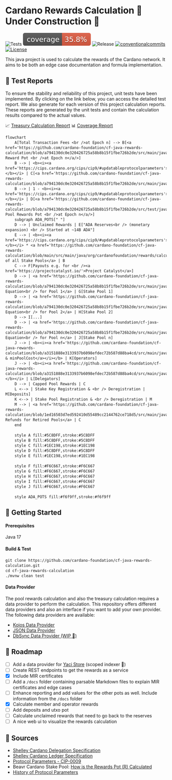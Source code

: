 # Cardano Rewards Calculation 🚧️ Under Construction 🚧️

<p align="left">
<img alt="Tests" src="https://github.com/cardano-foundation/cf-java-rewards-calculation/actions/workflows/tests.yaml/badge.svg?branch=main" />
<img alt="Coverage" src="https://github.com/cardano-foundation/cf-java-rewards-calculation/blob/gh-pages/badges/jacoco.svg?raw=true" />
<img alt="Release" src="https://github.com/cardano-foundation/cf-java-rewards-calculation/actions/workflows/release.yaml/badge.svg?branch=main" />
<a href="https://conventionalcommits.org"><img alt="conventionalcommits" src="https://img.shields.io/badge/Conventional%20Commits-1.0.0-%23FE5196?logo=conventionalcommits" /></a>
<a href="https://opensource.org/licenses/MIT"><img alt="License" src="https://img.shields.io/badge/License-MIT-green.svg" /></a>
</p>

This java project is used to calculate the rewards of the Cardano network. It aims to be both an edge case documentation and formula implementation.

## 🧪 Test Reports

To ensure the stability and reliability of this project, unit tests have been implemented. By clicking on the link below, you can access the detailed test report.
We also generate for each version of this project calculation reports. These reports are generated by the unit tests and contain the calculation results compared to the actual values.

📈 [Treasury Calculation Report](https://cardano-foundation.github.io/cf-java-rewards-calculation/report-latest/treasury_calculation.html)
📊 [Coverage Report](https://cardano-foundation.github.io/cf-java-rewards-calculation/coverage-report/)

```mermaid
flowchart
    A[Total Transaction Fees <br />at Epoch n] --> B[<a href='https://github.com/cardano-foundation/cf-java-rewards-calculation/blob/a794130dc0e320426725a58b8b15f1fbe726b2de/src/main/java/org/cardanofoundation/rewards/calculation/TreasuryCalculation.java#L42'>Total Reward Pot <br />at Epoch n</a/>]
    B --> | <b><i><a href='https://cips.cardano.org/cips/cip9/#updatableprotocolparameters'>treasuryGrowthRate</a></b></i> | C[<a href='https://github.com/cardano-foundation/cf-java-rewards-calculation/blob/a794130dc0e320426725a58b8b15f1fbe726b2de/src/main/java/org/cardanofoundation/rewards/calculation/TreasuryCalculation.java#L17'>Treasury</a/>]
    B --> | 1 - <b><i><a href='https://cips.cardano.org/cips/cip9/#updatableprotocolparameters'>treasuryGrowthRate</a></b></i> | D[<a href='https://github.com/cardano-foundation/cf-java-rewards-calculation/blob/a794130dc0e320426725a58b8b15f1fbe726b2de/src/test/java/org/cardanofoundation/rewards/calculation/PoolRewardCalculationTest.java#L63'>Stake Pool Rewards Pot <br />at Epoch n</a/>]
    subgraph ADA_POTS[" "]
    D --> | Unclaimed Rewards | E["ADA Reserves<br /> (monetary expansion) <br /> Started at ~14B ADA"]
    E --> | <b><i><a href='https://cips.cardano.org/cips/cip9/#updatableprotocolparameters'>monetaryExpandRate</a></b></i> * <a href='https://github.com/cardano-foundation/cf-java-rewards-calculation/blob/main/src/main/java/org/cardanofoundation/rewards/calculation/PoolRewardCalculation.java#L19'>Performance of all Stake Pools</a> | B
    C --> F[Payouts e.g. for <br /><a href='https://projectcatalyst.io/'>Project Catalyst</a>]
    D --> | <a href='https://github.com/cardano-foundation/cf-java-rewards-calculation/blob/a794130dc0e320426725a58b8b15f1fbe726b2de/src/main/java/org/cardanofoundation/rewards/calculation/PoolRewardCalculation.java#L87'>Rewards Equation<br /> for Pool 1</a> | G[Stake Pool 1]
    D --> | <a href='https://github.com/cardano-foundation/cf-java-rewards-calculation/blob/a794130dc0e320426725a58b8b15f1fbe726b2de/src/main/java/org/cardanofoundation/rewards/calculation/PoolRewardCalculation.java#L87'>Rewards Equation<br /> for Pool 2</a> | H[Stake Pool 2]
    D --> I[...]
    D --> | <a href='https://github.com/cardano-foundation/cf-java-rewards-calculation/blob/a794130dc0e320426725a58b8b15f1fbe726b2de/src/main/java/org/cardanofoundation/rewards/calculation/PoolRewardCalculation.java#L87'>Rewards Equation<br /> for Pool n</a> | J[Stake Pool n]
    J --> | <b><i><a href='https://github.com/cardano-foundation/cf-java-rewards-calculation/blob/a3151888e3133937b6098efdec72b587d88ba4cd/src/main/java/org/cardanofoundation/rewards/calculation/PoolRewardCalculation.java#L85'>margin & minPoolCost</a></i></b> | K[Operators]
    J --> | <b><i><a href='https://github.com/cardano-foundation/cf-java-rewards-calculation/blob/a3151888e3133937b6098efdec72b587d88ba4cd/src/main/java/org/cardanofoundation/rewards/calculation/PoolRewardCalculation.java#L102'>rewards</a></b></i> | L[Delegators]
    D --> | Capped Pool Rewards | C
    L <--> | Stake Key Registration & <br /> Deregistration | M[Deposits]
    K <--> | Stake Pool Registration & <br /> Deregistration | M
    M --> | <a href='https://github.com/cardano-foundation/cf-java-rewards-calculation/blob/1ed16503d7ed592410d55489cc2144762ce718d5/src/main/java/org/cardanofoundation/rewards/calculation/TreasuryCalculation.java#L122'>Unclaimed Refunds for Retired Pools</a> | C
    end

    style A fill:#5C8DFF,stroke:#5C8DFF
    style B fill:#5C8DFF,stroke:#5C8DFF
    style C fill:#1EC198,stroke:#1EC198
    style D fill:#5C8DFF,stroke:#5C8DFF
    style E fill:#1EC198,stroke:#1EC198

    style F fill:#F6C667,stroke:#F6C667
    style G fill:#F6C667,stroke:#F6C667
    style H fill:#F6C667,stroke:#F6C667
    style I fill:#F6C667,stroke:#F6C667
    style J fill:#F6C667,stroke:#F6C667

    style ADA_POTS fill:#f6f9ff,stroke:#f6f9ff
```

## 🚀 Getting Started

#### Prerequisites

Java 17

#### Build & Test

```
git clone https://github.com/cardano-foundation/cf-java-rewards-calculation.git
cd cf-java-rewards-calculation
./mvnw clean test
```

#### Data Provider
The pool rewards calculation and also the treasury calculation requires a data provider to perform the calculation.
This repository offers different data providers and also an interface if you want to add your own provider. The following data providers are available:

 - [Koios Data Provider](./src/main/java/org/cardanofoundation/rewards/calculation/data/provider/KoiosDataProvider.java)
 - [JSON Data Provider](./src/main/java/org/cardanofoundation/rewards/calculation/data/provider/JsonDataProvider.java)
 - [DbSync Data Provider (WIP 🦾)](./src/main/java/org/cardanofoundation/rewards/calculation/data/provider/DbSyncDataProvider.java)

## 🫡 Roadmap
 - [ ] Add a data provider for [Yaci Store](https://github.com/bloxbean/yaci-store) (scoped indexer 👀)
 - [ ] Create REST endpoints to get the rewards as a service
 - [X] Include MIR certificates
 - [ ] Add a `/docs` folder containing parsable Markdown files to explain MIR certificates and edge cases
 - [ ] Enhance reporting and add values for the other pots as well. Include information from the `/docs` folder
 - [X] Calculate member and operator rewards
 - [ ] Add deposits and utxo pot
 - [ ] Calculate unclaimed rewards that need to go back to the reserves
 - [ ] A nice web ui to visualize the rewards calculation

## 📖 Sources
 - [Shelley Cardano Delegation Specification](https://github.com/input-output-hk/cardano-ledger/releases/download/cardano-ledger-spec-2023-04-03/shelley-ledger.pdf)
 - [Shelley Cardano Ledger Specification](https://github.com/input-output-hk/cardano-ledger/releases/download/cardano-ledger-spec-2023-04-03/shelley-ledger.pdf)
 - [Protocol Parameters - CIP-0009](https://cips.cardano.org/cips/cip9/)
 - Beavr Cardano Stake Pool: [How is the Rewards Pot (R) Calculated](https://archive.ph/HQfoV/fb8166e31d2bf61d3d6ca769e7785f2a96530f8e.webp)
 - [History of Protocol Parameters](https://beta.explorer.cardano.org/en/protocol-parameters/)
